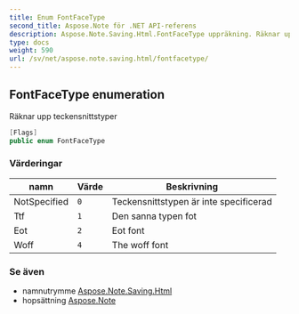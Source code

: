 ```yaml
---
title: Enum FontFaceType
second_title: Aspose.Note för .NET API-referens
description: Aspose.Note.Saving.Html.FontFaceType uppräkning. Räknar upp teckensnittstyper
type: docs
weight: 590
url: /sv/net/aspose.note.saving.html/fontfacetype/
---
```

## FontFaceType enumeration

Räknar upp teckensnittstyper

```csharp
[Flags]
public enum FontFaceType
```

### Värderingar

| namn | Värde | Beskrivning |
| --- | --- | --- |
| NotSpecified | `0` | Teckensnittstypen är inte specificerad |
| Ttf | `1` | Den sanna typen fot |
| Eot | `2` | Eot font |
| Woff | `4` | The woff font |

### Se även

* namnutrymme [Aspose.Note.Saving.Html](../../aspose.note.saving.html/)
* hopsättning [Aspose.Note](../../)


